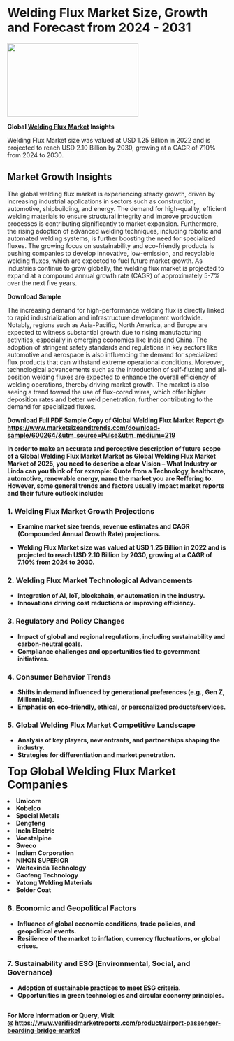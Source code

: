 <H1>Welding Flux Market Size, Growth and Forecast from 2024 - 2031</H1><img class="aligncenter size-medium wp-image-584254" src="https://thirdeyenews.in/wp-content/uploads/2024/09/Global-Market-Research-300x168.jpeg" alt="" width="300" height="168" /><p><strong>Global&nbsp;<a href="https://www.marketsizeandtrends.com/download-sample/600264/&amp;utm_source=Pulse&amp;utm_medium=219">Welding Flux Market</a> Insights</strong></p><p>Welding Flux Market size was valued at USD 1.25 Billion in 2022 and is projected to reach USD 2.10 Billion by 2030, growing at a CAGR of 7.10% from 2024 to 2030.</p><p><h2>Market Growth Insights</h2> <p>The global welding flux market is experiencing steady growth, driven by increasing industrial applications in sectors such as construction, automotive, shipbuilding, and energy. The demand for high-quality, efficient welding materials to ensure structural integrity and improve production processes is contributing significantly to market expansion. Furthermore, the rising adoption of advanced welding techniques, including robotic and automated welding systems, is further boosting the need for specialized fluxes. The growing focus on sustainability and eco-friendly products is pushing companies to develop innovative, low-emission, and recyclable welding fluxes, which are expected to fuel future market growth. As industries continue to grow globally, the welding flux market is projected to expand at a compound annual growth rate (CAGR) of approximately 5-7% over the next five years.</p> <p><strong>Download Sample</strong></p> <p>The increasing demand for high-performance welding flux is directly linked to rapid industrialization and infrastructure development worldwide. Notably, regions such as Asia-Pacific, North America, and Europe are expected to witness substantial growth due to rising manufacturing activities, especially in emerging economies like India and China. The adoption of stringent safety standards and regulations in key sectors like automotive and aerospace is also influencing the demand for specialized flux products that can withstand extreme operational conditions. Moreover, technological advancements such as the introduction of self-fluxing and all-position welding fluxes are expected to enhance the overall efficiency of welding operations, thereby driving market growth. The market is also seeing a trend toward the use of flux-cored wires, which offer higher deposition rates and better weld penetration, further contributing to the demand for specialized fluxes.</p> <p><strong></p><p><span class=""><strong>Download Full PDF Sample Copy of Global Welding Flux Market Report</strong> @ <a href="https://www.marketsizeandtrends.com/download-sample/600264/&amp;utm_source=Pulse&amp;utm_medium=219" target="_blank">https://www.marketsizeandtrends.com/download-sample/600264/&amp;utm_source=Pulse&amp;utm_medium=219</a></span></p><p>In order to make an accurate and perceptive description of future scope of a Global&nbsp;Welding Flux Market Market as Global&nbsp;Welding Flux Market Market of 2025, you need to describe a clear Vision &ndash; What Industry or Linda can you think of for example: Quote from a Technology, healthcare, automotive, renewable energy, name the market you are Reffering to. However, some general trends and factors usually impact market reports and their future outlook include:</p><h3>1.&nbsp;<strong>Welding Flux Market Growth Projections</strong></h3><ul><li>Examine market size trends, revenue estimates and CAGR (Compounded Annual Growth Rate) projections.</li><li><p>Welding Flux Market size was valued at USD 1.25 Billion in 2022 and is projected to reach USD 2.10 Billion by 2030, growing at a CAGR of 7.10% from 2024 to 2030.</p></li></ul><h3>2.&nbsp;<strong>Welding Flux Market Technological Advancements</strong></h3><ul><li>Integration of AI, IoT, blockchain, or automation in the industry.</li><li>Innovations driving cost reductions or improving efficiency.</li></ul><h3>3.&nbsp;<strong>Regulatory and Policy Changes</strong></h3><ul><li>Impact of global and regional regulations, including sustainability and carbon-neutral goals.</li><li>Compliance challenges and opportunities tied to government initiatives.</li></ul><h3>4.&nbsp;<strong>Consumer Behavior Trends</strong></h3><ul><li>Shifts in demand influenced by generational preferences (e.g., Gen Z, Millennials).</li><li>Emphasis on eco-friendly, ethical, or personalized products/services.</li></ul><h3>5.&nbsp;<strong>Global Welding Flux Market Competitive Landscape</strong></h3><ul><li>Analysis of key players, new entrants, and partnerships shaping the industry.</li><li>Strategies for differentiation and market penetration.</li></ul><p data-pm-slice="1 1 []"><span style="color: inherit; font-family: inherit; font-size: 25px;">Top Global Welding Flux Market Companies</span></p><div class="" data-test-id=""><p><li>Umicore</li><li> Kobelco</li><li> Special Metals</li><li> Dengfeng</li><li> Incln Electric</li><li> Voestalpine</li><li> Sweco</li><li> Indium Corporation</li><li> NIHON SUPERIOR</li><li> Weitexinda Technology</li><li> Gaofeng Technology</li><li> Yatong Welding Materials</li><li> Solder Coat</li></p></div><h3>6.&nbsp;<strong>Economic and Geopolitical Factors</strong></h3><ul><li>Influence of global economic conditions, trade policies, and geopolitical events.</li><li>Resilience of the market to inflation, currency fluctuations, or global crises.</li></ul><h3>7.&nbsp;<strong>Sustainability and ESG (Environmental, Social, and Governance)</strong></h3><ul><li>Adoption of sustainable practices to meet ESG criteria.</li><li>Opportunities in green technologies and circular economy principles.</li></ul><h2><strong style="font-size: 14px;">For More Information or Query, Visit @&nbsp;</strong><a style="background-color: #ffffff; font-size: 14px;" href="https://www.marketsizeandtrends.com/report/welding-flux-market/" target="_blank">https://www.verifiedmarketreports.com/product/airport-passenger-boarding-bridge-market</a></h2>
